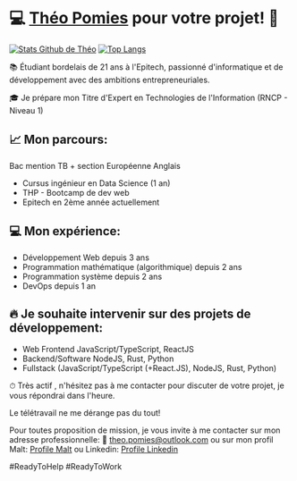 # 💻 [Théo Pomies](https://www.malt.fr/profile/theopomies) pour votre projet! 🦕

[![Stats Github de Théo](https://github-readme-stats.vercel.app/api?username=KenKakura&count_private=true&show_icons=true&theme=tokyonight)](https://github.com/KenKakura)
[![Top Langs](https://github-readme-stats.vercel.app/api/top-langs/?username=KenKakura&layout=compact&count_private=true&theme=tokyonight)](https://github.com/KenKakura)

📚 Étudiant bordelais de 21 ans à l'Epitech, passionné d'informatique et de développement avec des ambitions entrepreneuriales.

🎓 Je prépare mon Titre d'Expert en Technologies de l'Information (RNCP - Niveau 1)

## 📈 Mon parcours:
Bac mention TB + section Européenne Anglais
- Cursus ingénieur en Data Science (1 an)
- THP - Bootcamp de dev web
- Epitech en 2ème année actuellement

## 💻 Mon expérience:
- Développement Web depuis 3 ans
- Programmation mathématique (algorithmique) depuis 2 ans
- Programmation système depuis 2 ans
- DevOps depuis 1 an

## 🔥 Je souhaite intervenir sur des projets de développement:
- Web Frontend JavaScript/TypeScript, ReactJS
- Backend/Software NodeJS, Rust, Python
- Fullstack (JavaScript/TypeScript (+React.JS), NodeJS, Rust, Python)

⏱ Très actif , n'hésitez pas à me contacter pour discuter de votre projet, je vous répondrai dans l'heure.

Le télétravail ne me dérange pas du tout!

Pour toutes proposition de mission, je vous invite à me contacter sur mon adresse professionnelle:
📩 theo.pomies@outlook.com
ou sur mon profil Malt:
[Profile Malt](https://www.malt.fr/profile/theopomies)
ou Linkedin:
[Profile Linkedin](https://www.linkedin.com/in/theo-pomies-dev/)

#ReadyToHelp #ReadyToWork
